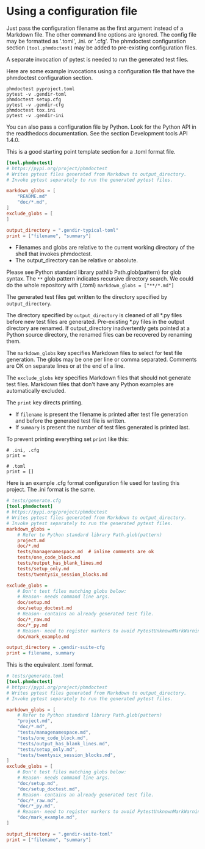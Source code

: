 # Using a configuration file

Just pass the configuration filename as the first argument instead
of a Markdown file. The other command line options are ignored.
The config file may be formatted as '.toml', .ini. or '.cfg'.
The phmdoctest configuration section `[tool.phmdoctest]` may
be added to pre-existing configuration files.

A separate invocation of pytest is needed to run the generated test files.

Here are some example invocations using a configuration file
that have the phmdoctest configuration section.

<!--phmdoctest-label invocations-->
```
phmdoctest pyproject.toml
pytest -v .gendir-toml
phmdoctest setup.cfg
pytest -v .gendir-cfg
phmdoctest tox.ini
pytest -v .gendir-ini
```

You can also pass a configuration file by Python.
Look for the Python API in the readthedocs documentation.
See the section Development tools API 1.4.0.

This is a good starting point template section for a .toml format file.
```toml
[tool.phmdoctest]
# https://pypi.org/project/phmdoctest
# Writes pytest files generated from Markdown to output_directory.
# Invoke pytest separately to run the generated pytest files.

markdown_globs = [
    "README.md"
    "doc/*.md",
]
exclude_globs = [
]

output_directory = ".gendir-typical-toml"
print = ["filename", "summary"]
```

- Filenames and globs are relative to the current
  working directory of the shell that invokes phmdoctest.
- The output_directory can be relative or absolute.

Please see Python standard library pathlib Path.glob(pattern)
for glob syntax.
The `**` glob pattern indicates recursive directory search. We
could do the whole repository with (.toml)
`markdown_globs = ["**/*.md"]`

The generated test files get written to the directory specified
by `output_directory`.

The directory specified by `output_directory` is cleaned of all *.py
files before new test files are generated.
Pre-existing *.py files in the output directory are renamed. If
output_directory inadvertently gets pointed at a Python
source directory, the renamed files can be recovered by renaming them.

The `markdown_globs` key specifies Markdown files to select for
test file generation. The globs may be one per line or comma separated.
Comments are OK on separate lines or at the end of a line.

The `exclude_globs` key specifies Markdown files that should not
generate test files. Markdown files that don't have any Python examples
are automatically excluded.

The `print` key directs printing.

- If `filename` is present the filename is printed after test file generation
  and before the generated test file is written.
- If `summary` is present the number of test files generated
  is printed last.

To prevent printing everything set `print` like this:

```
# .ini, .cfg
print =

# .toml
print = []
```

Here is an example .cfg format configuration file used
for testing this project.
The .ini format is the same.

<!--phmdoctest-label generate-cfg-->
```cfg
# tests/generate.cfg
[tool.phmdoctest]
# https://pypi.org/project/phmdoctest
# Writes pytest files generated from Markdown to output_directory.
# Invoke pytest separately to run the generated pytest files.
markdown_globs =
    # Refer to Python standard library Path.glob(pattern)
    project.md
    doc/*.md
    tests/managenamespace.md  # inline comments are ok
    tests/one_code_block.md
    tests/output_has_blank_lines.md
    tests/setup_only.md
    tests/twentysix_session_blocks.md

exclude_globs =
    # Don't test files matching globs below:
    # Reason- needs command line args.
    doc/setup.md
    doc/setup_doctest.md
    # Reason- contains an already generated test file.
    doc/*_raw.md
    doc/*_py.md
    # Reason- need to register markers to avoid PytestUnknownMarkWarning.
    doc/mark_example.md

output_directory = .gendir-suite-cfg
print = filename, summary
```

This is the equivalent .toml format.

<!--phmdoctest-label generate-toml-->
```toml
# tests/generate.toml
[tool.phmdoctest]
# https://pypi.org/project/phmdoctest
# Writes pytest files generated from Markdown to output_directory.
# Invoke pytest separately to run the generated pytest files.

markdown_globs = [
    # Refer to Python standard library Path.glob(pattern)
    "project.md",
    "doc/*.md",
    "tests/managenamespace.md",
    "tests/one_code_block.md",
    "tests/output_has_blank_lines.md",
    "tests/setup_only.md",
    "tests/twentysix_session_blocks.md",
]
exclude_globs = [
    # Don't test files matching globs below:
    # Reason- needs command line args.
    "doc/setup.md",
    "doc/setup_doctest.md",
    # Reason- contains an already generated test file.
    "doc/*_raw.md",
    "doc/*_py.md",
    # Reason- need to register markers to avoid PytestUnknownMarkWarning.
    "doc/mark_example.md",
]

output_directory = ".gendir-suite-toml"
print = ["filename", "summary"]
```
